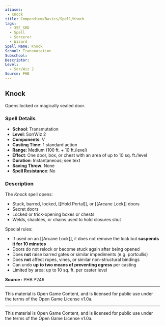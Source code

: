 ```yaml
---
aliases:
 - Knock
title: Compendium/Basics/Spell/Knock
tags:  
  - 35E_SRD  
  - Spell  
  - Sorcerer  
  - Wizard  
Spell Name: Knock
School: Transmutation
Subschool: 
Descriptor: 
Level:  
  - Sor/Wiz 2  
Source: PHB
---
```


## Knock

Opens locked or magically sealed door.

### Spell Details

- **School**: Transmutation  
- **Level**: Sor/Wiz 2  
- **Components**: V  
- **Casting Time**: 1 standard action  
- **Range**: Medium (100 ft. + 10 ft./level)  
- **Effect**: One door, box, or chest with an area of up to 10 sq. ft./level  
- **Duration**: Instantaneous; see text  
- **Saving Throw**: None  
- **Spell Resistance**: No  

### Description

The *Knock* spell opens:

- Stuck, barred, locked, [[Hold Portal]], or [[Arcane Lock]] doors  
- Secret doors  
- Locked or trick-opening boxes or chests  
- Welds, shackles, or chains used to hold closures shut  

Special rules:

- If used on an [[Arcane Lock]], it does not remove the lock but **suspends it for 10 minutes**  
- Doors do not relock or become stuck again after being opened  
- Does **not** raise barred gates or similar impediments (e.g. portcullis)  
- Does **not** affect ropes, vines, or similar non-structural bindings  
- Can undo **up to two means of preventing egress** per casting  
- Limited by area: up to 10 sq. ft. per caster level  


**Source :** PHB P246

---

This material is Open Game Content, and is licensed for public use under  
the terms of the Open Game License v1.0a.

---

This material is Open Game Content, and is licensed for public use under the terms of the Open Game License v1.0a.
